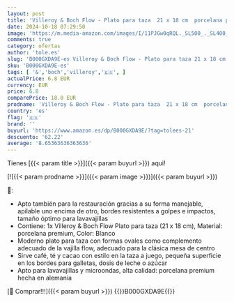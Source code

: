 ```yaml
---
layout: post
title: 'Villeroy & Boch Flow - Plato para taza  21 x 18 cm  porcelana premium  color blanco'
date: 2024-10-18 07:29:50
image: 'https://m.media-amazon.com/images/I/11PJGw0qRQL._SL500_._SL400_.jpg'
comments: true
category: ofertas
author: 'tole.es'
slug: 'B000GXDA9E-es Villeroy & Boch Flow - Plato para taza 21 x 18 cm...'
sku: 'B000GXDA9E-es'
tags: [ '&','boch','villeroy','🇪🇸', ]
actualPrice: 6.8 EUR
currency: EUR
price: 6.8
comparePrice: 18.0 EUR
prodname: 'Villeroy & Boch Flow - Plato para taza  21 x 18 cm  porcelana premium  color blanco'
country: 'es'
flag: '🇪🇸'
brand: ''
buyurl: 'https://www.amazon.es/dp/B000GXDA9E/?tag=tolees-21'
descuento: '62.22'
average: '8.65363636363636'
---
```


Tienes [{{< param title >}}]({{< param buyurl >}}) aqui!

[![{{< param prodname >}}]({{< param image >}})]({{< param buyurl >}})

🔎:

- Apto también para la restauración gracias a su forma manejable, apilable uno encima de otro, bordes resistentes a golpes e impactos, tamaño óptimo para lavavajillas
- Contiene: 1x Villeroy & Boch Flow Plato para taza (21 x 18 cm), Material: porcelana premium, Color: Blanco
- Moderno plato para taza con formas ovales como complemento adecuado de la vajilla flow, adecuado para la clásica mesa de centro
- Sirve café, té y cacao con estilo en la taza a juego, pequeña superficie en los bordes para galletas, dosis de leche o azúcar
- Apto para lavavajillas y microondas, alta calidad: porcelana premium hecha en alemania

[🛒 Comprar!!!]({{< param buyurl >}})
{{<world>}}B000GXDA9E{{</world>}}
